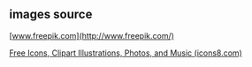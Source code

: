 ## images source

[www.freepik.com](http://www.freepik.com/)

[Free Icons, Clipart Illustrations, Photos, and Music (icons8.com)](https://icons8.com/)